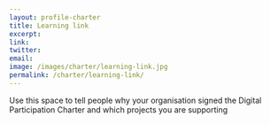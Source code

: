 ```yaml
---
layout: profile-charter
title: Learning link
excerpt: 
link: 
twitter: 
email: 
image: /images/charter/learning-link.jpg
permalink: /charter/learning-link/
---
```


Use this space to tell people why your organisation signed the Digital Participation Charter and which projects you are supporting
